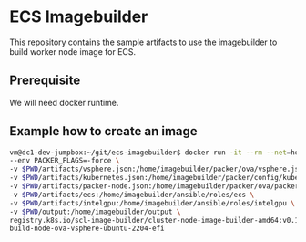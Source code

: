 # ECS Imagebuilder
This repository contains the sample artifacts to use the imagebuilder to build worker node image for ECS.
## Prerequisite
We will need docker runtime.
## Example how to create an image
 ```bash
vm@dc1-dev-jumpbox:~/git/ecs-imagebuilder$ docker run -it --rm --net=host \
--env PACKER_FLAGS=-force \
-v $PWD/artifacts/vsphere.json:/home/imagebuilder/packer/ova/vsphere.json \
-v $PWD/artifacts/kubernetes.json:/home/imagebuilder/packer/config/kubernetes.json \
-v $PWD/artifacts/packer-node.json:/home/imagebuilder/packer/ova/packer-node.json \
-v $PWD/artifacts/ecs:/home/imagebuilder/ansible/roles/ecs \
-v $PWD/artifacts/intelgpu:/home/imagebuilder/ansible/roles/intelgpu \
-v $PWD/output:/home/imagebuilder/output \
registry.k8s.io/scl-image-builder/cluster-node-image-builder-amd64:v0.1.29 \
build-node-ova-vsphere-ubuntu-2204-efi
```


